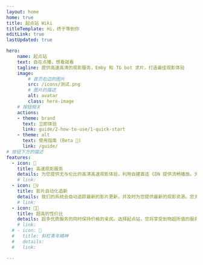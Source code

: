 ```yaml
---
layout: home
home: true
title: 起点站 Wiki
titleTemplate: Hi，终于等到你
editLink: true
lastUpdated: true

hero:
    name: 起点站
    text: 自在点播，想看就看
    tagline: 提供高速高清的观影服务，Emby 和 TG bot 求片，打造最佳观影体验
    image:
        # 首页右边的图片
        src: /icons/测试.png
        # 图片的描述
        alt: avatar
        class: hero-image
    # 按钮相关
    actions:
    - theme: brand
      text: 立即体验
      link: guide/2-how-to-use/1-quick-start
    - theme: alt
      text: 使用指南 (Beta 🚧) 
      link: /guide/
# 按钮下方的描述
features:
  - icon: 🎥
    title: 高速观影服务
    details: 为您提供无与伦比的高清高速观影体验，利用自建直连 CDN 提供流畅播放。无论您在哪里，都能享受最佳观看体验。
    # link: 
  - icon: 🤹‍♀️
    title: 影片自动化追新
    details: 我们的系统会自动追踪最新的影片更新，并及时为您提供最新的观影资源。您无需手动查找和下载，系统会自动为您更新影片库，确保您不会错过任何一部新片。
    # link: 
  - icon: 👩🎨
    title: 超高的性价比
    details: 超多优质服务的同时保持价格的亲民。选择起点站，您将享受到物超所值的服务。
    # link: 
  # - icon: 🧩
  #   title: 斜杠青年精神
  #   details: 
  #   link: 

---
```

